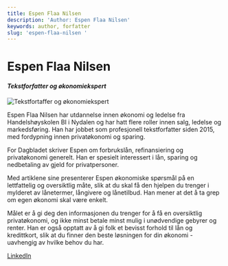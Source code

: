 ```yaml
---
title: Espen Flaa Nilsen
description: 'Author: Espen Flaa Nilsen'
keywords: author, forfatter
slug: 'espen-flaa-nilsen '
---
```


# Espen Flaa Nilsen

#### _Tekstforfatter og økonomiekspert_

![Tekstfortaffer og økonomiekspert](/lan/img/image-from-ios.jpg 'Espen Flå Nilsen')

Espen Flaa Nilsen har utdannelse innen økonomi og ledelse fra Handelshøyskolen BI i Nydalen og har hatt flere roller innen salg, ledelse og markedsføring. Han har jobbet som profesjonell tekstforfatter siden 2015, med fordypning innen privatøkonomi og sparing.

For Dagbladet skriver Espen om forbrukslån, refinansiering og privatøkonomi generelt. Han er spesielt interessert i lån, sparing og nedbetaling av gjeld for privatpersoner.

Med artiklene sine presenterer Espen økonomiske spørsmål på en lettfattelig og oversiktlig måte, slik at du skal få den hjelpen du trenger i mylderet av lånetermer, långivere og lånetilbud. Han mener at det å ta grep om egen økonomi skal være enkelt.

Målet er å gi deg den informasjonen du trenger for å få en oversiktlig privatøkonomi, og ikke minst betale minst mulig i unødvendige gebyrer og renter. Han er også opptatt av å gi folk et bevisst forhold til lån og kredittkort, slik at du finner den beste løsningen for din økonomi - uavhengig av hvilke behov du har.

[LinkedIn](https://www.linkedin.com/in/espen-flaa-nilsen-6736b059/)
